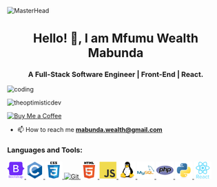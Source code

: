![MasterHead](https://qrangers.com/wp-content/uploads/2021/09/Banner-Introduction-to-3D-Animation.png)
<h1 align="center">Hello! 👋, I am Mfumu Wealth Mabunda</h1>
<h3 align="center">A Full-Stack Software Engineer | Front-End | React.</h3>
<img align="" alt="coding" width="" src="https://miro.medium.com/v2/format:jpg/resize:fill:80:56/0*7Q3yvSIv_t0ioJ-Z.gif">

<p align=""> <img src="https://komarev.com/ghpvc/?username=theoptimisticdev&label=Profile%20views&color=0e75b6&style=flat" alt="theoptimisticdev" /> </p>

<a href="https://www.buymeacoffee.com/mabundawealth" target="_blank"><img src="https://img.buymeacoffee.com/button-api/?text=Buy%20me%20a%20coffee&emoji=&slug=mabundawealth&button_colour=FFDD00&font_colour=000000&font_family=Cookie&outline_colour=000000&coffee_colour=ffffff" alt="Buy Me a Coffee"></a>

- 📫 How to reach me **mabunda.wealth@gmail.com**

<h3 align="left">Languages and Tools:</h3>
<p align="left">
  <a href="https://getbootstrap.com" target="_blank" rel="noreferrer">
    <img src="https://raw.githubusercontent.com/devicons/devicon/master/icons/bootstrap/bootstrap-plain-wordmark.svg" 
         alt="Bootstrap" width="40" height="40"/>
  </a>
  <a href="https://www.cprogramming.com/" target="_blank" rel="noreferrer">
    <img src="https://raw.githubusercontent.com/devicons/devicon/master/icons/c/c-original.svg" 
         alt="C" width="40" height="40"/>
  </a>
  <a href="https://www.w3schools.com/css/" target="_blank" rel="noreferrer">
    <img src="https://raw.githubusercontent.com/devicons/devicon/master/icons/css3/css3-original-wordmark.svg" 
         alt="CSS3" width="40" height="40"/>
  </a>
  <a href="https://git-scm.com/" target="_blank" rel="noreferrer">
    <img src="https://www.vectorlogo.zone/logos/git-scm/git-scm-icon.svg" 
         alt="Git" width="40" height="40"/>
  </a>
  <a href="https://www.w3.org/html/" target="_blank" rel="noreferrer">
    <img src="https://raw.githubusercontent.com/devicons/devicon/master/icons/html5/html5-original-wordmark.svg" 
         alt="HTML5" width="40" height="40"/>
  </a>
  <a href="https://developer.mozilla.org/en-US/docs/Web/JavaScript" target="_blank" rel="noreferrer">
    <img src="https://raw.githubusercontent.com/devicons/devicon/master/icons/javascript/javascript-original.svg" 
         alt="JavaScript" width="40" height="40"/>
  </a>
  <a href="https://www.linux.org/" target="_blank" rel="noreferrer">
    <img src="https://raw.githubusercontent.com/devicons/devicon/master/icons/linux/linux-original.svg" 
         alt="Linux" width="40" height="40"/>
  </a>
  <a href="https://www.mysql.com/" target="_blank" rel="noreferrer">
    <img src="https://raw.githubusercontent.com/devicons/devicon/master/icons/mysql/mysql-original-wordmark.svg" 
         alt="MySQL" width="40" height="40"/>
  </a>
  <a href="https://www.php.net" target="_blank" rel="noreferrer">
    <img src="https://raw.githubusercontent.com/devicons/devicon/master/icons/php/php-original.svg" 
         alt="PHP" width="40" height="40"/>
  </a>
  <a href="https://www.python.org" target="_blank" rel="noreferrer">
    <img src="https://raw.githubusercontent.com/devicons/devicon/master/icons/python/python-original.svg" 
         alt="Python" width="40" height="40"/>
  </a>
  <a href="https://reactjs.org/" target="_blank" rel="noreferrer">
    <img src="https://raw.githubusercontent.com/devicons/devicon/master/icons/react/react-original-wordmark.svg" 
         alt="React" width="40" height="40"/>
  </a>
</p>



